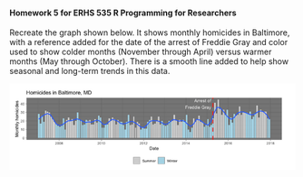 #### Homework 5 for ERHS 535 R Programming for Researchers

Recreate the graph shown below. It shows monthly homicides in Baltimore, with a reference added for the date of the arrest of Freddie Gray and color used to show colder months (November through April) versus warmer months (May through October). There is a smooth line added to help show seasonal and long-term trends in this data.

![Image to recreate](/figures/figure_to_recreate.png)